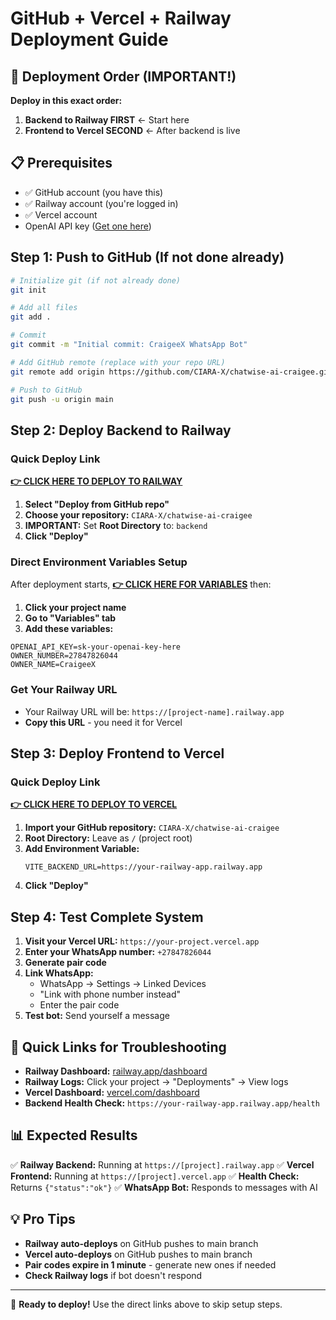 
# GitHub + Vercel + Railway Deployment Guide

## 🎯 Deployment Order (IMPORTANT!)

**Deploy in this exact order:**

1. **Backend to Railway FIRST** ← Start here
2. **Frontend to Vercel SECOND** ← After backend is live

## 📋 Prerequisites

- ✅ GitHub account (you have this)
- ✅ Railway account (you're logged in)
- ✅ Vercel account 
- OpenAI API key ([Get one here](https://platform.openai.com/api-keys))

## Step 1: Push to GitHub (If not done already)

```bash
# Initialize git (if not already done)
git init

# Add all files
git add .

# Commit
git commit -m "Initial commit: CraigeeX WhatsApp Bot"

# Add GitHub remote (replace with your repo URL)
git remote add origin https://github.com/CIARA-X/chatwise-ai-craigee.git

# Push to GitHub
git push -u origin main
```

## Step 2: Deploy Backend to Railway

### Quick Deploy Link
**[👉 CLICK HERE TO DEPLOY TO RAILWAY](https://railway.app/new/template)**

1. **Select "Deploy from GitHub repo"**
2. **Choose your repository:** `CIARA-X/chatwise-ai-craigee`
3. **IMPORTANT:** Set **Root Directory** to: `backend`
4. **Click "Deploy"**

### Direct Environment Variables Setup
After deployment starts, **[👉 CLICK HERE FOR VARIABLES](https://railway.app/dashboard)** then:

1. **Click your project name**
2. **Go to "Variables" tab**
3. **Add these variables:**

```
OPENAI_API_KEY=sk-your-openai-key-here
OWNER_NUMBER=27847826044
OWNER_NAME=CraigeeX
```

### Get Your Railway URL
- Your Railway URL will be: `https://[project-name].railway.app`
- **Copy this URL** - you need it for Vercel

## Step 3: Deploy Frontend to Vercel

### Quick Deploy Link
**[👉 CLICK HERE TO DEPLOY TO VERCEL](https://vercel.com/new)**

1. **Import your GitHub repository:** `CIARA-X/chatwise-ai-craigee`
2. **Root Directory:** Leave as `/` (project root)
3. **Add Environment Variable:**
   ```
   VITE_BACKEND_URL=https://your-railway-app.railway.app
   ```
4. **Click "Deploy"**

## Step 4: Test Complete System

1. **Visit your Vercel URL:** `https://your-project.vercel.app`
2. **Enter your WhatsApp number:** `+27847826044`
3. **Generate pair code**
4. **Link WhatsApp:**
   - WhatsApp → Settings → Linked Devices
   - "Link with phone number instead"
   - Enter the pair code
5. **Test bot:** Send yourself a message

## 🔧 Quick Links for Troubleshooting

- **Railway Dashboard:** [railway.app/dashboard](https://railway.app/dashboard)
- **Railway Logs:** Click your project → "Deployments" → View logs
- **Vercel Dashboard:** [vercel.com/dashboard](https://vercel.com/dashboard)
- **Backend Health Check:** `https://your-railway-app.railway.app/health`

## 📊 Expected Results

✅ **Railway Backend:** Running at `https://[project].railway.app`
✅ **Vercel Frontend:** Running at `https://[project].vercel.app`
✅ **Health Check:** Returns `{"status":"ok"}`
✅ **WhatsApp Bot:** Responds to messages with AI

## 💡 Pro Tips

- **Railway auto-deploys** on GitHub pushes to main branch
- **Vercel auto-deploys** on GitHub pushes to main branch
- **Pair codes expire in 1 minute** - generate new ones if needed
- **Check Railway logs** if bot doesn't respond

---

🚀 **Ready to deploy!** Use the direct links above to skip setup steps.
